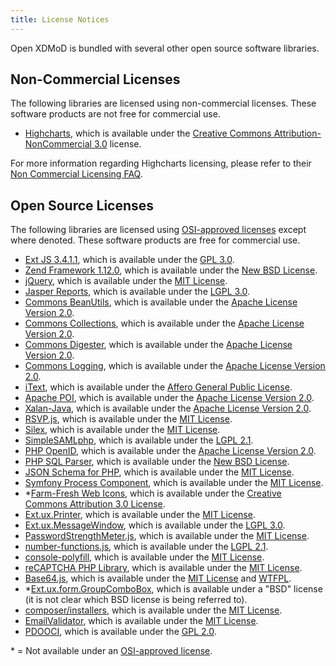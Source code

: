 ```yaml
---
title: License Notices
---
```


Open XDMoD is bundled with several other open source software libraries.

Non-Commercial Licenses
-----------------------

The following libraries are licensed using non-commercial licenses.
These software products are not free for commercial use.

- [Highcharts](http://shop.highsoft.com/highcharts.html), which is
  available under the
  [Creative Commons Attribution-NonCommercial 3.0][cc-by-nc-3.0] license.

For more information regarding Highcharts licensing, please refer to
their [Non Commercial Licensing FAQ][highcharts-non-commerical-faq].

[highcharts-non-commerical-faq]: https://shop.highsoft.com/faq/non-commercial

Open Source Licenses
--------------------

The following libraries are licensed using [OSI-approved licenses][osi] except
where denoted. These software products are free for commercial use.

- [Ext JS 3.4.1.1](http://www.sencha.com/products/extjs/), which is
  available under the [GPL 3.0][gpl3].
- [Zend Framework 1.12.0](http://framework.zend.com/), which is available
  under the [New BSD License][new-bsd].
- [jQuery](http://jquery.com/), which is available under the
  [MIT License][mit].
- [Jasper Reports](http://community.jaspersoft.com/project/jasperreports-library),
  which is available under the [LGPL 3.0][lgpl3].
- [Commons BeanUtils](http://commons.apache.org/proper/commons-beanutils/),
  which is available under the [Apache License Version 2.0][apache2].
- [Commons Collections](http://commons.apache.org/proper/commons-collections/),
  which is available under the [Apache License Version 2.0][apache2].
- [Commons Digester](http://commons.apache.org/proper/commons-digester/),
  which is available under the [Apache License Version 2.0][apache2].
- [Commons Logging](http://commons.apache.org/proper/commons-logging/),
  which is available under the [Apache License Version 2.0][apache2].
- [iText](http://itextpdf.com/), which is available under the
  [Affero General Public License][agpl].
- [Apache POI](http://poi.apache.org/), which is available under the
  [Apache License Version 2.0][apache2].
- [Xalan-Java](http://xml.apache.org/xalan-j/), which is available under
  the [Apache License Version 2.0][apache2].
- [RSVP.js](https://github.com/tildeio/rsvp.js), which is available
  under the [MIT License][mit].
- [Silex](http://silex.sensiolabs.org), which is available under the
  [MIT License][mit].
- [SimpleSAMLphp](https://simplesamlphp.org), which is available under the
  [LGPL 2.1][lgpl2.1].
- [PHP OpenID](https://github.com/openid/php-openid), which is available under
  the [Apache License Version 2.0][apache2].
- [PHP SQL Parser](http://code.google.com/p/php-sql-parser/), which is
  available under the [New BSD License][new-bsd].
- [JSON Schema for PHP](https://github.com/justinrainbow/json-schema), which is
  available under the [MIT License][mit].
- [Symfony Process Component](https://symfony.com/components/Process), which is
  available under the [MIT License][mit].
- \*[Farm-Fresh Web Icons](http://www.fatcow.com/free-icons), which is available
  under the [Creative Commons Attribution 3.0 License][cc-by-3.0].
- [Ext.ux.Printer](https://github.com/edspencer/Ext.ux.Printer), which is
  available under the [MIT License][mit].
- [Ext.ux.MessageWindow](http://extjs.com/forum/showthread.php?t=48135), which
  is available under the [LGPL 3.0][lgpl3].
- [PasswordStrengthMeter.js](http://geekwisdom.com), which is available under
  the [MIT License][mit].
- [number-functions.js](http://www.xaprb.com/blog/2006/01/05/javascript-number-formatting/),
  which is available under the [LGPL 2.1][lgpl2.1].
- [console-polyfill](https://github.com/paulmillr/console-polyfill), which is
  available under the [MIT License][mit].
- [reCAPTCHA PHP Library](https://developers.google.com/recaptcha/old/docs/php),
  which is available under the [MIT License][mit].
- [Base64.js](https://github.com/davidchambers/Base64.js), which is available
  under the [MIT License][mit] and [WTFPL][wtfpl].
- \*[Ext.ux.form.GroupComboBox](https://www.sencha.com/forum/showthread.php?45412-Ext-ux-form-GroupComboBox),
  which is available under a "BSD" license (it is not clear which BSD license
  is being referred to).
- [composer/installers](https://composer.github.io/installers), which is
  available under the [MIT License][mit].
- [EmailValidator](https://github.com/egulias/EmailValidator), which is
  available under the [MIT License][mit].
- [PDOOCI](https://github.com/taq/pdooci), which is available under the
  [GPL 2.0][gpl2].

\* = Not available under an [OSI-approved license][osi].

[osi]:          http://opensource.org/licenses
[gpl2]:         https://www.gnu.org/licenses/gpl-2.0.txt
[gpl3]:         http://www.gnu.org/licenses/gpl-3.0.txt
[new-bsd]:      https://opensource.org/licenses/BSD-3-Clause
[mit]:          http://en.wikipedia.org/wiki/MIT_License
[cc-by-3.0]:    https://creativecommons.org/licenses/by/3.0/us/legalcode
[cc-by-nc-3.0]: http://creativecommons.org/licenses/by-nc/3.0/legalcode
[lgpl2.1]:      https://www.gnu.org/licenses/lgpl-2.1.txt
[lgpl3]:        http://www.gnu.org/licenses/lgpl-3.0.txt
[agpl]:         http://www.gnu.org/licenses/agpl-3.0.txt
[apache2]:      http://www.apache.org/licenses/LICENSE-2.0
[wtfpl]:        http://www.wtfpl.net/txt/copying/
